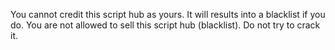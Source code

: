 You cannot credit this script hub as yours. It will results into a blacklist if you do. You are not allowed to sell this script hub (blacklist). Do not try to crack it.
